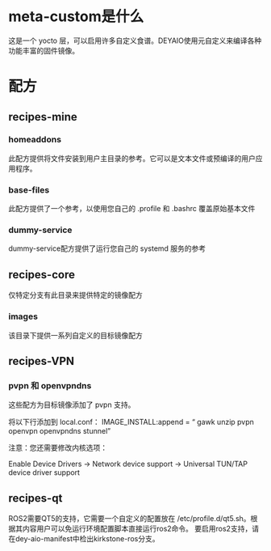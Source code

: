 # meta-custom是什么
这是一个 yocto 层，可以启用许多自定义食谱。DEYAIO使用元自定义来编译各种功能丰富的固件镜像。

# 配方

## recipes-mine

### homeaddons
此配方提供将文件安装到用户主目录的参考。它可以是文本文件或预编译的用户应用程序。

### base-files
此配方提供了一个参考，以使用您自己的 .profile 和 .bashrc 覆盖原始基本文件

### dummy-service
dummy-service配方提供了运行您自己的 systemd 服务的参考


## recipes-core
仅特定分支有此目录来提供特定的镜像配方

### images
该目录下提供一系列自定义的目标镜像配方

## recipes-VPN

### pvpn 和 openvpndns
这些配方为目标镜像添加了 pvpn 支持。

将以下行添加到 local.conf：
IMAGE_INSTALL:append = “ gawk unzip pvpn openvpn openvpndns stunnel”

注意：您还需要修改内核选项：

Enable Device Drivers → Network device support → Universal TUN/TAP device driver support


## recipes-qt

ROS2需要QT5的支持，它需要一个自定义的配置放在 /etc/profile.d/qt5.sh。根据其内容用户可以免运行环境配置脚本直接运行ros2命令。
要启用ros2支持，请在dey-aio-manifest中检出kirkstone-ros分支。

